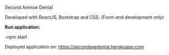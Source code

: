 Second Avenue Dental

Developed with ReactJS, Bootstrap and CSS. (Front-end development only)

**Run application:**

-npm start

Deployed application on: https://secondavedental.herokuapp.com
